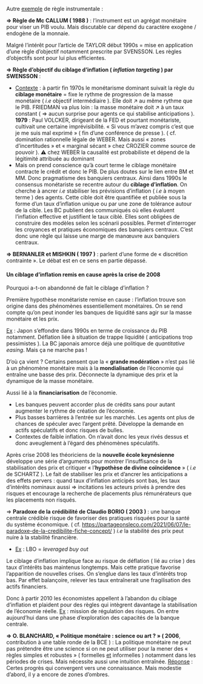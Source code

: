 Autre <u>exemple</u> de règle instrumentale : 

**⇒ Règle de Mc CALLUM ( 1988 )** : l’instrument est un agrégat monétaire pour viser un PIB voulu. Mais discutable car dépend du caractère exogène / endogène de la monnaie. 

Malgré l’intérêt pour l’article de TAYLOR début 1990s = mise en application d’une règle d’objectif notamment prescrite par SVENSSON. Les règles d’objectifs sont pour lui plus efficientes. 

**⇒ Règle d’objectif du ciblage d’inflation ( *inflation targeting* ) par SWENSSON** : 
- <u>Contexte</u> : à partir fin 1970s le monétarisme dominant suivait la règle du **ciblage monétaire** = fixe le rythme de progression de la masse monétaire ( *i.e* objectif intermédiaire ). Elle doit ↗ au même rythme que le PIB. FRIEDMAN va plus loin : la masse monétaire doit ↗ à un taux constant ( ⇒ aucun surprise pour agents ce qui stabilise anticipations ). **1979** : Paul VOLCKER, dirigeant de la FED et pourtant monétariste, cultivait une certaine imprévisibilité. « Si vous m’avez compris c’est que je me suis mal exprimé » ( fin d’une conférence de presse ). ( cf. domination rationnelle légale de WEBER. Mais aussi « zones d’incertitudes » et « marginal sécant » chez CROZIER comme source de pouvoir ). ⚠ chez WEBER la causalité est probabiliste et dépend de la légitimité attribuée au dominant 
- Mais on prend conscience qu’à court terme le ciblage monétaire contracte le crédit et donc le PIB. De plus doutes sur le lien entre BM et MM. Donc pragmatisme des banquiers centraux. Ainsi dans 1990s le consensus monétariste se recentre autour du **ciblage d’inflation**. On cherche à ancrer *i.e* stabiliser les prévisions d’inflation ( *i.e* à moyen terme ) des agents. Cette cible doit être quantifiée et publiée sous la forme d’un taux d’inflation unique ou par une zone de tolérance autour de la cible. Les BC publient des communiqués où elles évaluent l’inflation effective et justifient le taux ciblé. Elles sont obligées de construire des modèles selon les scénarii possibles. Permet d’interroger les croyances et pratiques économiques des banquiers centraux. C’est donc une règle qui laisse une marge de manœuvre aux banquiers centraux.   

**⇒ BERNANLER et MISHKIN ( 1997 )** : parlent d’une forme de « discrétion contrainte ». Le débat est en ce sens en partie dépassé. 

#### Un ciblage d’inflation remis en cause après la crise de 2008 

Pourquoi a-t-on abandonné de fait le ciblage d’inflation ? 

Première hypothèse monétariste remise en cause : l’inflation trouve son origine dans des phénomènes essentiellement monétaires. On se rend compte qu’on peut inonder les banques de liquidité sans agir sur la masse monétaire et les prix. 

<u>Ex</u> : Japon s’effondre dans 1990s en terme de croissance du PIB notamment. Déflation liée à situation de trappe liquidité ( anticipations trop pessimistes ). La BC japonais amorce déjà une politique de *quantitative easing*. Mais ça ne marche pas ! 

D’où ça vient ? Certains pensent que la « **grande modération** » n’est pas lié à un phénomène monétaire mais à la **mondialisation** de l’économie qui entraîne une basse des prix. Déconnecte la dynamique des prix et la dynamique de la masse monétaire. 

Aussi lié à la **financiarisation** de l’économie. 
- Les banques peuvent accorder plus de crédits sans pour autant augmenter le rythme de création de l’économie. 
- Plus basses barrières à l’entrée sur les marchés. Les agents ont plus de chances de spéculer avec l’argent prêté. Développe la demande en actifs spéculatifs et donc risques de bulles. 
- Contextes de faible inflation. On n’avait donc les yeux rivés dessus et donc aveuglement à l’égard des phénomènes spéculatifs. 

Après crise 2008 les théoriciens de la **nouvelle école keynésienne** développe une série d’arguments pour montrer l’insuffisance de la stabilisation des prix et critiquer « l’**hypothèse de divine coïncidence** » ( *i.e* de SCHARTZ ). Le fait de stabiliser les prix et d’ancrer les anticipations a des effets pervers : quand taux d’inflation anticipés sont bas, les taux d’intérêts nominaux aussi ⇒ incitations les acteurs privés à prendre des risques et encourage la recherche de placements plus rémunérateurs que les placements non risqués. 

⇒  **Paradoxe de la crédibilité de Claudio BORIO ( 2003 )** : une banque centrale crédible risque de favoriser des pratiques risquées pour la santé du système économique. ( cf. https://partageonsleco.com/2021/06/07/le-paradoxe-de-la-credibilite-fiche-concept/ ) *i.e* la stabilité des prix peut nuire à la stabilité financière. 
- <u>Ex</u> : LBO = *leveraged buy out* 

Le ciblage d’inflation implique face au risque de déflation ( lié au crise ) des taux d’intérêts bas maintenus longtemps. Mais cette pratique favorise l’apparition de nouvelles crises. On s’englue dans les taux d’intérêts trop bas. Par effet balançoire, relever les taux entraînerait une fragilisation des actifs financiers. 

Donc à partir 2010 les économistes appellent à l’abandon du ciblage d’inflation et plaident pour des règles qui intègrent davantage la stabilisation de l’économie réelle. <u>Ex</u> : mission de régulation des risques. On entre aujourd’hui dans une phase d’exploration des capacités de la banque centrale. 

<div style="page-break-after: always;"></div>



**⇒ O. BLANCHARD, « Politique monétaire : science ou art ? » ( 2006**, contribution à une table ronde de la BCE ) : La politique monétaire ne peut pas prétendre être une science si on ne peut utiliser pour la mener des « règles simples et robustes » ( formelles <u>et</u> informelles ) notamment dans les périodes de crises. Mais nécessite aussi une intuition entraînée. <u>Réponse</u> : Certes progrès qui convergent vers une connaissance. Mais modestie d’abord, il y a encore de zones d’ombres. 


